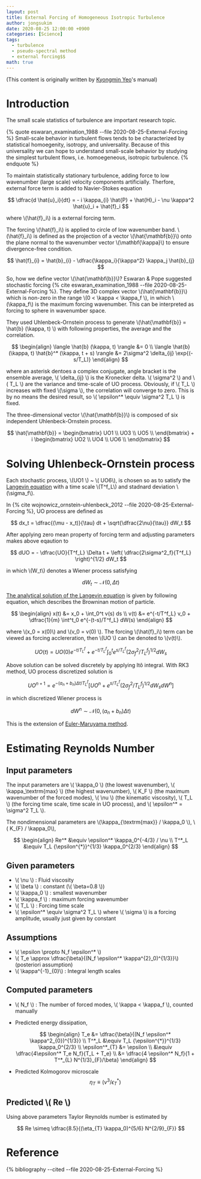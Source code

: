 ```yaml
---
layout: post
title: External Forcing of Homogeneous Isotropic Turbulence
author: jongsukim
date: 2020-08-25 12:00:00 +0900
categories: [Science]
tags:
  - turbulence
  - pseudo-spectral method
  - external forcing$$
math: true
---
```


(This content is originally written by [Kyongmin Yeo](https://scholar.google.com/citations?user=8fMRupoAAAAJ&hl=ko)'s manual)

# Introduction

The small scale statistics of turbulence are important research topic. 

{% quote eswaran_examination_1988 --file 2020-08-25-External-Forcing %}
Small-scale behavior in turbulent flows tends to be characterized by statistical homoegenity, isotropy, and universality. Because of this universality we can hope to
understand small-scale behavior by studying the simplest turbulent flows, i.e. homoegeneous, isotropic turbulence.
{% endquote %} 

To maintain statistically stationary turbulence, adding force to low wavenumber (large scale) velocity components artificially. Therfore, external force term is added to Navier-Stokes equation

$$
  \dfrac{d \hat{u}_i}{dt} = - i \kappa_{i} \hat{P} + \hat{H}_i - \nu \kappa^2 \hat{u}_i + \hat{f}_i
$$

where \\(\hat{f}_i\\) is a external forcing term.

The forcing \\(\hat{f}_i\\) is applied to circle of low wavenumber band. \\(\hat{f}_i\\) is defined as the projection of a vector \\(\hat{\mathbf{b}}\\) onto the plane normal to the wavenumber vector \\(\mathbf{\kappa}\\) to ensure divergence-free condition.

$$
  \hat{f}_{i} = \hat{b}_{i} - \dfrac{\kappa_i}{\kappa^2} \kappa_j \hat{b}_{j}
$$

So, how we define vector \\(\hat{\mathbf{b}}\\)?
Eswaran & Pope suggested stochastic forcing {% cite eswaran_examination_1988 --file 2020-08-25-External-Forcing %}.
They define 3D complex vector \\(\hat{\mathbf{b}}\\) which is non-zero in the range \\(0 < \kappa < \kappa_f \\), in which \\(\kappa_f\\) is the maximum forcing wavenumber. This can be interpreted as forcing to sphere in wavenumber space.

They used Uhlenbeck-Ornstein process to generate \\(\hat{\mathbf{b}} = \hat{b} (\kappa, t) \\) with following properties, the average and the correlation. 

$$
\begin{align}
  \langle \hat{b} (\kappa, t) \rangle &= 0 \\
  \langle \hat{b} (\kappa, t) \hat{b}^* (\kappa, t + s) \rangle &=  2\sigma^2 \delta_{ij} \exp{(-s/T_L)}
\end{align}
$$

where an asterisk dentoes a complex conjugate, angle bracket is the ensemble average, \\( \delta_{ij} \\) is the Kronecker delta. \\( \sigma^2 \\) and \\( T_L \\) are the variance and time-scale of UO process. Obviously, if \\( T_L \\) increases with fixed \\(\sigma \\), the correlation will converge to zero. This is by no means the desired result, so \\( \epsilon^* \equiv \sigma^2 T_L \\) is fixed.

The three-dimensional vector \\(\hat{\mathbf{b}}\\) is composed of six independent Uhlenbeck-Ornstein process.

$$
  \hat{\mathbf{b}} = \begin{bmatrix} UO1 \\ UO3 \\ UO5 \\ \end{bmatrix} + i \begin{bmatrix} UO2 \\ UO4 \\ UO6 \\ \end{bmatrix}
$$

# Solving Uhlenbeck-Ornstein process

Each stochastic process, \\(UO1 \\) ~ \\( UO6\\), is chosen so as to satisfy the [Langevin equation](https://en.wikipedia.org/wiki/Langevin_equation) with a time scale \\(T^f_L\\) and stadnard deviation \\(\sigma_f\\). 

In {% cite wojnowicz_ornstein-uhlenbeck_2012 --file 2020-08-25-External-Forcing %}, UO process are defined as

$$
dx_t = \dfrac{(\mu - x_t)}{\tau} dt + \sqrt{\dfrac{2\nu}{\tau}} dW_t
$$

After applying zero mean property of forcing term and adjusting parameters makes above eqaution to

$$
  dUO = - \dfrac{UO}{T^f_L} \Delta t + \left( \dfrac{2\sigma^2_f}{T^f_L} \right)^{1/2} dW_t
$$

in which \\(W_t\\) denotes a Wiener process satisfying

$$
  dW_t \sim \mathcal{N} (0, \Delta t)
$$

[The analytical solution of the Langevin equation](http://physics.gu.se/~frtbm/joomla/media/mydocs/LennartSjogren/kap6.pdf) is given by following equation, which describes the Browninan motion of particle.

$$
\begin{align}
x(t) &= x_0 + \int_0^t v(s) ds \\
v(t) &= e^{-t/T^f_L} v_0 + \dfrac{1}{m} \int^t_0 e^{-(t-s)/T^f_L} dW(s)
\end{align}
$$

where \\(x_0 = x(0)\\) and \\(v_0 = v(0) \\). The forcing \\(\hat{f}_i\\) term can be viewed as forcing acclereration, then \\(UO \\) can be denoted to \\(v(t)\\).

$$
  UO(t) = UO(0) e^{-t/T^f_L} + e^{-t/T^f_L} \int^t_{0} e^{s/T^f_L} (2\sigma^2_f/T^f_L)^{1/2}dW_s
$$

Above solution can be solved discretely by applying Itô integral. With RK3 method, UO process discretized solution is

$$
  UO^{n+1} = e^{-(a_n+b_n)\Delta t / T^f_L}\left[ UO^{n} + e^{s/T^f_L} (2\sigma^2_f/T^f_L)^{1/2}dW_s dW^n \right]
$$

in which discretized Wiener process is

$$
  dW^n \sim \mathcal{N} (0, (a_n + b_n) \Delta t)
$$

This is the extension of [Euler-Maruyama method](https://en.wikipedia.org/wiki/Euler%E2%80%93Maruyama_method).

# Estimating Reynolds Number

## Input parameters

The input parameters are \\( \kappa_0 \\) (the lowest wavenumber), \\( \kappa_\textrm{max} \\) (the highest wavenumber), \\( K_F \\) (the maximum wavenumber of the forced modes), \\( \nu \\) (the kinematic viscosity), \\( T_L \\) (the forcing time scale, time scale in UO process), and \\( \epsilon^* = \sigma^2 T_L \\).

The nondimensional parameters are \\(\kappa_{\textrm{max}} / \kappa_0 \\), \\( K_{F} / \kappa_0\\),

$$
\begin{align}
Re^* &\equiv \epsilon^* \kappa_0^{-4/3} / \nu \\
T^*_L &\equiv T_L {\epsilon^{*}}^{1/3} \kappa_0^{2/3}
\end{align}
$$

## Given parameters
* \\( \nu \\) : Fluid viscosity
* \\( \beta \\) : constant (\\( \beta=0.8 \\))
* \\( \kappa_0 \\) : smallest wavenumber
* \\( \kappa_f \\) : maximum forcing wavenumber
* \\( T_L \\) : Forcing time scale
* \\( \epsilon^* \equiv \sigma^2 T_L \\) where \\( \sigma \\) is a forcing amplitude, usually just given by constant

## Assumptions
* \\( \\epsilon \propto N_f \epsilon^* \\) 
* \\( T_e \approx \dfrac{\beta}{(N_f \epsilon^* \kappa^{2}_0)^{1/3}}\\) (posteriori assumption)
* \\( \kappa^{-1}_{0}\\) : Integral length scales


## Computed parameters

* \\( N_f \\) : The number of forced modes, \\( \kappa < \kappa_f \\), counted manually
* Predicted energy dissipation, 

  $$
    \begin{align}
      T_e &= \dfrac{\beta}{(N_f \epsilon^* \kappa^2_{0})^{1/3}} \\
      T^*_L &\equiv T_L {\epsilon^{*}}^{1/3} \kappa_0^{2/3} \\
      \epsilon^*_{T} &= \epsilon \\
          &\equiv \dfrac{4\epsilon^* T_e N_f}{T_L + T_e} \\
          &= \dfrac{4 \epsilon^* N_f}{1 + T^*_{L} N^{1/3}_{F}/\beta}
    \end{align}
  $$

* Predicted Kolmogorov microscale
  $$
  \eta_{T} \equiv (\nu^3 / \epsilon^*_T)
  $$

## Predicted \\( Re \\)
Using above parameters Taylor Reynolds number is estimated by 

$$
  Re \simeq \dfrac{8.5}{(\eta_{T} \kappa_0)^{5/6} N^{2/9}_{F}}
$$

# Reference

{% bibliography --cited --file 2020-08-25-External-Forcing %}
